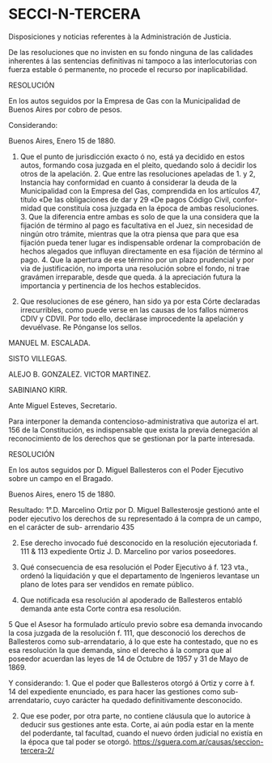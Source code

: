 # SECCI-N-TERCERA
Disposiciones y noticias referentes à la Administración de Justicia.

De las resoluciones que no invisten en su fondo ninguna de las calidades inherentes á las sentencias definitivas ni tampoco a las interlocutorias con fuerza estable ó permanente, no procede el recurso por inaplicabilidad.

RESOLUCIÓN

En los autos seguidos por la Empresa de Gas con la Municipalidad de Buenos Aires por cobro de pesos.

Considerando:

Buenos Aires, Enero 15 de 1880.

1. Que el punto de jurisdicción exacto ó no, está ya decidido en estos autos, formando cosa juzgada en el pleito, quedando solo á decidir los otros de la apelación. 2. Que entre las resoluciones apeladas de 1. y 2, Instancia hay conformidad en cuanto á considerar la deuda de la Municipalidad con la Empresa del Gas, comprendida en los artículos 47, título «De las obligaciones de dar y 29 «De pagos Código Civil, confor- midad que constituía cosa juzgada en la época de ambas resoluciones. 3. Que la diferencia entre ambas es solo de que la una considera que la fijación de término al pago es facultativa en el Juez, sin necesidad de ningún otro trámite, mientras que la otra piensa que para que esa fijación pueda tener lugar es indispensable ordenar la comprobación de hechos alegados que influyan directamente en esa fijación de término al pago. 4. Que la apertura de ese término por un plazo prudencial y por via de justificación, no importa una resolución sobre el fondo, ni trae gravámen irreparable, desde que queda. á la apreciación futura la importancia y pertinencia de los hechos establecidos.

5. Que resoluciones de ese género, han sido ya por esta Córte declaradas irrecurribles, como puede verse en las causas de los fallos números CDIV y CDVII. Por todo ello, declárase improcedente la apelación y devuélvase. Re Pónganse los sellos.

MANUEL M. ESCALADA.

SISTO VILLEGAS.

ALEJO B. GONZALEZ. VICTOR MARTINEZ.

SABINIANO KIRR.

Ante Miguel Esteves, Secretario.

Para interponer la demanda contencioso-administrativa que autoriza el art. 156 de la Constitución, es indispensable que exista la previa denegación al reconocimiento de los derechos que se gestionan por la parte interesada.

RESOLUCIÓN

 En los autos seguidos por D. Miguel Ballesteros con el Poder Ejecutivo sobre un campo en el Bragado.
                  
Buenos Aires, enero 15 de 1880.

 Resultado:
1°.D. Marcelino Ortiz por D. Miguel Ballesterosje gestionó ante el poder ejecutivo los derechos de su representado á la compra de un campo, en el carácter de sub- arrendario 
435

2. Ese derecho invocado fué desconocido en la resolución ejecutoriada f. 111 & 113 expediente Ortiz J. D. Marcelino por varios poseedores. 

3. Qué consecuencia de esa resolución el Poder Ejecutivo á f. 123 vta., ordenó la liquidación y que el departamento de Ingenieros levantase un plano de lotes para ser vendidos en remate público.

4. Que notificada esa resolución al apoderado de Ballesteros entabló demanda ante esta Corte contra esa resolución.

5 Que el Asesor ha formulado artículo previo sobre esa demanda invocando la cosa juzgada de la resolución f. 111, que desconoció los derechos de Ballesteros como sub-arrendatario, á lo que este ha contestado, que no es esa resolución la que demanda, sino el derecho á la compra que al poseedor acuerdan las leyes de 14 de Octubre de 1957 y 31 de Mayo de 1869.

Y considerando: 1. Que el poder que Ballesteros otorgó á Ortiz y corre à f. 14 del expediente enunciado, es para hacer las gestiones como sub-arrendatario, cuyo carácter ha quedado definitivamente desconocido.

2. Que ese poder, por otra parte, no contiene cláusula que lo autorice à deducir sus gestiones ante esta. Corte, ai aún podía estar en la mente del poderdante, tal facultad, cuando el nuevo órden judicial no existía en la época que tal poder se otorgó.
https://sguera.com.ar/causas/seccion-tercera-2/
